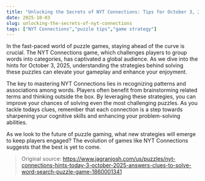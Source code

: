 ```yaml
---
title: "Unlocking the Secrets of NYT Connections: Tips for October 3, 2025"
date: 2025-10-03
slug: unlocking-the-secrets-of-nyt-connections
tags: ["NYT Connections","puzzle tips","game strategy"]
---
```


In the fast-paced world of puzzle games, staying ahead of the curve is crucial. The NYT Connections game, which challenges players to group words into categories, has captivated a global audience. As we dive into the hints for October 3, 2025, understanding the strategies behind solving these puzzles can elevate your gameplay and enhance your enjoyment.

The key to mastering NYT Connections lies in recognizing patterns and associations among words. Players often benefit from brainstorming related terms and thinking outside the box. By leveraging these strategies, you can improve your chances of solving even the most challenging puzzles. As you tackle todays clues, remember that each connection is a step towards sharpening your cognitive skills and enhancing your problem-solving abilities.

As we look to the future of puzzle gaming, what new strategies will emerge to keep players engaged? The evolution of games like NYT Connections suggests that the best is yet to come.
> Original source: https://www.jagranjosh.com/us/puzzles/nyt-connections-hints-today-3-october-2025-answers-clues-to-solve-word-search-puzzle-game-1860001341